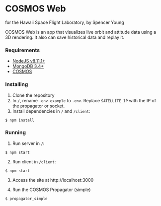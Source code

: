 # COSMOS Web #
for the Hawaii Space Flight Laboratory, by Spencer Young

COSMOS Web is an app that visualizes live orbit and attitude data using a 3D rendering. It also can save historical data and replay it.

### Requirements ###
- [NodeJS v8.11.1+](https://nodejs.org)
- [MongoDB 3.4+](https://www.mongodb.com/)
- [COSMOS](http://cosmos-project.org/)

### Installing ###

1. Clone the repository
2. In `/`, rename `.env.example` to `.env`. Replace `SATELLITE_IP` with the IP of the propagator or socket.
3. Install dependencies in `/` and `/client`: 
```
$ npm install
```

### Running ###

1. Run server in `/`:
```
$ npm start
```
2. Run client in `/client`:
```
$ npm start
```
3. Access the site at http://localhost:3000

4. Run the COSMOS Propagator (simple)
```
$ propagator_simple
```

